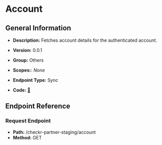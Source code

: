 # Account

## General Information

- **Description:** Fetches account details for the authenticated account.

- **Version:** 0.0.1
- **Group:** Others
- **Scopes:**: _None_
- **Endpoint Type:** Sync
- **Code:** [🔗](https://github.com/NangoHQ/integration-templates/tree/main/integrations/checkr-partner-staging/syncs/account.ts)

## Endpoint Reference

### Request Endpoint

- **Path:** /checkr-partner-staging/account
- **Method:** GET
